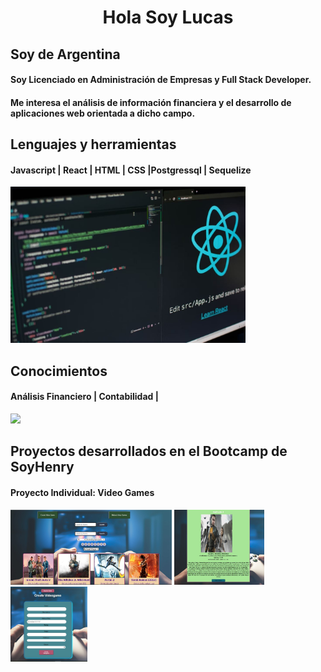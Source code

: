 <h1 align = center >
Hola Soy Lucas 

</h1>

## Soy de Argentina  

#### Soy Licenciado en Administración de Empresas y Full Stack Developer.
#### Me interesa el análisis de información financiera y el desarrollo de aplicaciones web orientada a dicho campo.

<p>


</p>

## Lenguajes y herramientas
<p>

</p>

#### Javascript | React | HTML | CSS |Postgressql | Sequelize
<img src=Imagenes\reactjs_1.jpg height= 250 weight = 250>

## Conocimientos
<p>

</p>


#### Análisis Financiero | Contabilidad | 
<img src=Imagenes\análisis-financiero.jpg height= 250 weight = 250>
<p>


</p>

## Proyectos desarrollados en el Bootcamp de SoyHenry
#### Proyecto Individual: Video Games
<img src= Imagenes\PI-VG.jpg height= 120 weight = 120>
<img src= Imagenes\PI-VG_Deatil.jpg  height= 120 weight = 120>
<img src= Imagenes\PI-VG-Form.jpg height= 120 weight = 120>


<!--
**LucasRD1978/LucasRD1978** is a ✨ _special_ ✨ repository because its `README.md` (this file) appears on your GitHub profile.

Here are some ideas to get you started:

- 🔭 I’m currently working on ...
- 🌱 I’m currently learning ...
- 👯 I’m looking to collaborate on ...
- 🤔 I’m looking for help with ...
- 💬 Ask me about ...
- 📫 How to reach me: ...
- 😄 Pronouns: ...
- ⚡ Fun fact: ...
-->

